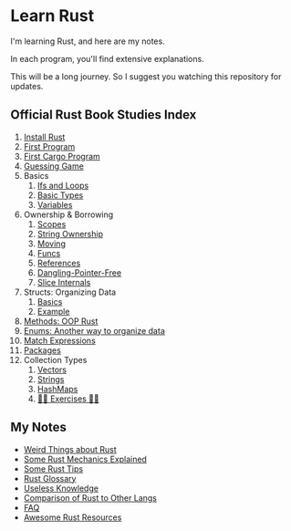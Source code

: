 # Learn Rust

I'm learning Rust, and here are my notes.

In each program, you'll find extensive explanations.

This will be a long journey. So I suggest you watching this repository for updates.

## Official Rust Book Studies Index

1. [Install Rust](notes/install.md)
2. [First Program](rpl/_01_hello/main.rs)
3. [First Cargo Program](rpl/_02_hello_cargo)
4. [Guessing Game](rpl/_03_guessing_game)
5. Basics
   1. [Ifs and Loops](rpl/_04_basics/branches/src/main.rs)
   2. [Basic Types](rpl/_04_basics/types/src/main.rs)
   3. [Variables](rpl/_04_basics/variables/src/main.rs)
6. Ownership & Borrowing
   1. [Scopes](rpl/_05_ownership/_01_scope/src/main.rs)
   2. [String Ownership](rpl/_05_ownership/_02_string/src/main.rs)
   3. [Moving](rpl/_05_ownership/_03_move/src/main.rs)
   4. [Funcs](rpl/_05_ownership/_04_funcs/src/main.rs)
   5. [References](rpl/_05_ownership/_05_references/src/main.rs)
   6. [Dangling-Pointer-Free](rpl/_05_ownership/_06_dangling/src/main.rs)
   7. [Slice Internals](rpl/_05_ownership/_07_slices/src/main.rs)
7. Structs: Organizing Data
   1. [Basics](rpl/_06_structs/src/main.rs)
   2. [Example](rpl/_06_structs_example/src/main.rs)
8. [Methods: OOP Rust](rpl/_07_methods/src/main.rs)
9.  [Enums: Another way to organize data](rpl/_08_enums/src/main.rs)
10. [Match Expressions](rpl/_09_match/src/main.rs)
11. [Packages](rpl/_10_packages/src/lib.rs)
12. Collection Types
    1.  [Vectors](rpl/_11_collections/src/vectors.rs)
    2.  [Strings](rpl/_11_collections/src/strings.rs)
    3.  [HashMaps](rpl/_11_collections/src/hashmaps.rs)
    4.  [🏋️‍♂️ Exercises 🏋️‍♀️](rpl/_11_collections/exercises)

## My Notes

* [Weird Things about Rust](notes/shocks.md)
* [Some Rust Mechanics Explained](notes/mechanics.md)
* [Some Rust Tips](notes/tips.md)
* [Rust Glossary](notes/glossary.md)
* [Useless Knowledge](notes/useless.md)
* [Comparison of Rust to Other Langs](notes/langs.png)
* [FAQ](notes/faq.md)
* [Awesome Rust Resources](notes/resources.md)
